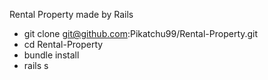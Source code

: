 Rental Property made by Rails

- git clone git@github.com:Pikatchu99/Rental-Property.git
- cd Rental-Property
- bundle install
- rails s